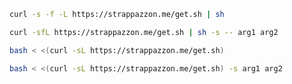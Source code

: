 
```bash
curl -s -f -L https://strappazzon.me/get.sh | sh
```

```bash
curl -sfL https://strappazzon.me/get.sh | sh -s -- arg1 arg2
```

```bash
bash < <(curl -sL https://strappazzon.me/get.sh)
```

```bash
bash < <(curl -sL https://strappazzon.me/get.sh) -s arg1 arg2
```
